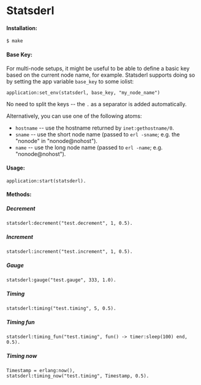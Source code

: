 # Statsderl
#### Installation:

    $ make

#### Base Key:

For multi-node setups, it might be useful to be able to define a basic key based on the current node name, for example. Statsderl supports doing so by setting the app variable `base_key` to some iolist:

    application:set_env(statsderl, base_key, "my_node_name")

No need to split the keys -- the `.` as a separator is added automatically.

Alternatively, you can use one of the following atoms:

 * `hostname` -- use the hostname returned by `inet:gethostname/0`.
 * `sname` -- use the short node name (passed to `erl -sname`; e.g. the "nonode" in "nonode@nohost").
 * `name` -- use the long node name (passed to `erl -name`; e.g. "nonode@nohost").

#### Usage:
    application:start(statsderl).

#### Methods:
##### Decrement
    statsderl:decrement("test.decrement", 1, 0.5).
    
##### Increment
    statsderl:increment("test.increment", 1, 0.5).

##### Gauge
    statsderl:gauge("test.gauge", 333, 1.0).

##### Timing
    statsderl:timing("test.timing", 5, 0.5).

##### Timing fun
    statsderl:timing_fun("test.timing", fun() -> timer:sleep(100) end, 0.5).

##### Timing now
    Timestamp = erlang:now(),
    statsderl:timing_now("test.timing", Timestamp, 0.5).
